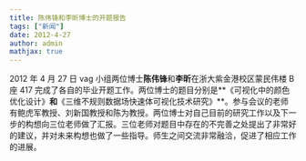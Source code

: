```yaml
---
title: 陈伟锋和李昕博士的开题报告
tags: ["新闻"]
date: 2012-4-27
author: admin
mathjax: true
---
```


2012 年 4 月 27 日 vag 小组两位博士**陈伟锋**和**李昕**在浙大紫金港校区蒙民伟楼 B 座 417 完成了各自的毕业开题工作。两位博士的题目分别是**《可视化中的颜色优化设计》**和**《三维不规则数据场快速体可视化技术研究》**。参与会议的老师有鲍虎军教授、刘新国教授和陈为教授。两位博士对自己目前的研究工作以及下一步的构想向三位老师做了汇报。三位老师对题目中存在的不完善之处提出了非常好的建议，并对未来构想也做了一些指导。师生之间交流非常融洽，促进了相应工作的进展。
